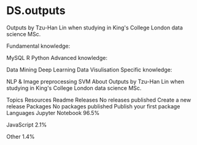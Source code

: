 # DS.outputs
Outputs by Tzu-Han Lin when studying in King's College London data science MSc.

Fundamental knowledge:

MySQL
R
Python
Advanced knowledge:

Data Mining
Deep Learning
Data Visulisation
Specific knowledge:

NLP & Image preprocessing
SVM
About
Outputs by Tzu-Han Lin when studying in King's College London data science MSc.

Topics
Resources
 Readme
Releases
No releases published
Create a new release
Packages
No packages published
Publish your first package
Languages
Jupyter Notebook
96.5%
 
JavaScript
2.1%
 
Other
1.4%
